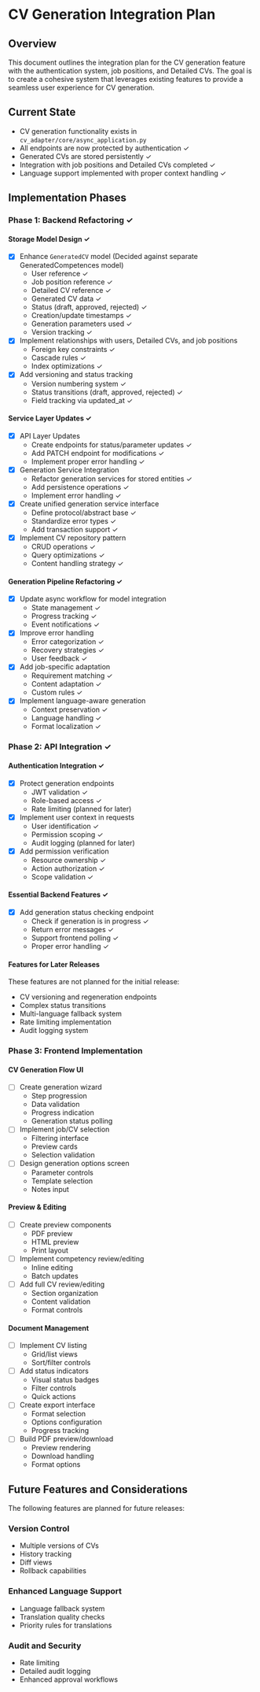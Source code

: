 # CV Generation Integration Plan

## Overview

This document outlines the integration plan for the CV generation feature with the authentication system, job positions, and Detailed CVs. The goal is to create a cohesive system that leverages existing features to provide a seamless user experience for CV generation.

## Current State

- CV generation functionality exists in `cv_adapter/core/async_application.py`
- All endpoints are now protected by authentication ✓
- Generated CVs are stored persistently ✓
- Integration with job positions and Detailed CVs completed ✓
- Language support implemented with proper context handling ✓

## Implementation Phases

### Phase 1: Backend Refactoring ✓

#### Storage Model Design ✓
- [x] Enhance `GeneratedCV` model (Decided against separate GeneratedCompetences model)
  - User reference ✓
  - Job position reference ✓
  - Detailed CV reference ✓
  - Generated CV data ✓
  - Status (draft, approved, rejected) ✓
  - Creation/update timestamps ✓
  - Generation parameters used ✓
  - Version tracking ✓
- [x] Implement relationships with users, Detailed CVs, and job positions
  - Foreign key constraints ✓
  - Cascade rules ✓
  - Index optimizations ✓
- [x] Add versioning and status tracking
  - Version numbering system ✓
  - Status transitions (draft, approved, rejected) ✓
  - Field tracking via updated_at ✓

#### Service Layer Updates ✓
- [x] API Layer Updates
  - Create endpoints for status/parameter updates ✓
  - Add PATCH endpoint for modifications ✓
  - Implement proper error handling ✓
- [x] Generation Service Integration
  - Refactor generation services for stored entities ✓
  - Add persistence operations ✓
  - Implement error handling ✓
- [x] Create unified generation service interface
  - Define protocol/abstract base ✓
  - Standardize error types ✓
  - Add transaction support ✓
- [x] Implement CV repository pattern
  - CRUD operations ✓
  - Query optimizations ✓
  - Content handling strategy ✓

#### Generation Pipeline Refactoring ✓
- [x] Update async workflow for model integration
  - State management ✓
  - Progress tracking ✓
  - Event notifications ✓
- [x] Improve error handling
  - Error categorization ✓
  - Recovery strategies ✓
  - User feedback ✓
- [x] Add job-specific adaptation
  - Requirement matching ✓
  - Content adaptation ✓
  - Custom rules ✓
- [x] Implement language-aware generation
  - Context preservation ✓
  - Language handling ✓
  - Format localization ✓

### Phase 2: API Integration ✓

#### Authentication Integration ✓
- [x] Protect generation endpoints
  - JWT validation ✓
  - Role-based access ✓
  - Rate limiting (planned for later)
- [x] Implement user context in requests
  - User identification ✓
  - Permission scoping ✓
  - Audit logging (planned for later)
- [x] Add permission verification
  - Resource ownership ✓
  - Action authorization ✓
  - Scope validation ✓

#### Essential Backend Features ✓
- [x] Add generation status checking endpoint
  - Check if generation is in progress ✓
  - Return error messages ✓
  - Support frontend polling ✓
  - Proper error handling ✓

#### Features for Later Releases
These features are not planned for the initial release:
- CV versioning and regeneration endpoints
- Complex status transitions
- Multi-language fallback system
- Rate limiting implementation
- Audit logging system

### Phase 3: Frontend Implementation

#### CV Generation Flow UI
- [ ] Create generation wizard
  - Step progression
  - Data validation
  - Progress indication
  - Generation status polling
- [ ] Implement job/CV selection
  - Filtering interface
  - Preview cards
  - Selection validation
- [ ] Design generation options screen
  - Parameter controls
  - Template selection
  - Notes input

#### Preview & Editing
- [ ] Create preview components
  - PDF preview
  - HTML preview
  - Print layout
- [ ] Implement competency review/editing
  - Inline editing
  - Batch updates
- [ ] Add full CV review/editing
  - Section organization
  - Content validation
  - Format controls

#### Document Management
- [ ] Implement CV listing
  - Grid/list views
  - Sort/filter controls
- [ ] Add status indicators
  - Visual status badges
  - Filter controls
  - Quick actions
- [ ] Create export interface
  - Format selection
  - Options configuration
  - Progress tracking
- [ ] Build PDF preview/download
  - Preview rendering
  - Download handling
  - Format options

## Future Features and Considerations

The following features are planned for future releases:

### Version Control
- Multiple versions of CVs
- History tracking
- Diff views
- Rollback capabilities

### Enhanced Language Support
- Language fallback system
- Translation quality checks
- Priority rules for translations

### Audit and Security
- Rate limiting
- Detailed audit logging
- Enhanced approval workflows
